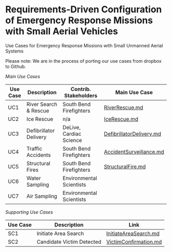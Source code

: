 # Requirements-Driven Configuration of Emergency Response Missions with Small Aerial Vehicles
Use Cases for Emergency Response Missions with Small Unmanned Aerial Systems

Please note: We are in the process of porting our use cases from dropbox to Github.

*Main Use Cases*

| Use Case      | Description                 | Contrib. Stakeholders              | Main Use Case  |
| ------------- |-------------                    | -----                              |            -----|    
| UC1           | River Search & Rescue           | South Bend Firefighters |[RiverRescue.md](usecases/RiverRescue.md ) 
| UC2           |Ice Rescue                       |   n/a |[IceRescue.md](usecases/IceRescue.md ) 
| UC3           |Defibrillator Delivery         |    DeLive, Cardiac Science | [DefibrillatorDelivery.md](usecases/DefibrillatorDelivery.md)
| UC4           |Traffic Accidents                |    South Bend Firefighters | [AccidentSurveillance.md](usecases/AccidentSurveillance.md)
| UC5           | Structural Fires                |    South Bend Firefighters | [StructuralFire.md](usecases/StructuralFire.md)
| UC6           | Water Sampling                  |    Environmental Scientists |
| UC7           | Air Sampling                    |    Environmental Scientists |

*Supporting Use Cases*

| Use Case      | Description                  | Link  |
| ------------- |-------------                    | -----     |
|   SC1         | Initiate Area Search           | [InitiateAreaSearch.md](usecases/supporting/InitiateAreaSearch.md) |
|   SC2         | Candidate Victim Detected  | [VictimConfirmation.md](usecases/supporting/VictimConfirmation.md)|
